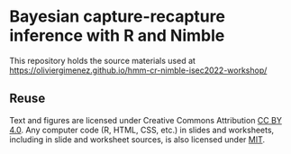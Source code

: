 # Bayesian capture-recapture inference with R and Nimble

This repository holds the source materials used at https://oliviergimenez.github.io/hmm-cr-nimble-isec2022-workshop/
 
## Reuse

Text and figures are licensed under Creative Commons Attribution [CC BY 4.0](https://creativecommons.org/licenses/by/4.0/). Any computer code (R, HTML, CSS, etc.) in slides and worksheets, including in slide and worksheet sources, is also licensed under [MIT](https://github.com/oliviergimenez/bayesian-cr-workshop/blob/master/LICENSE.md).
